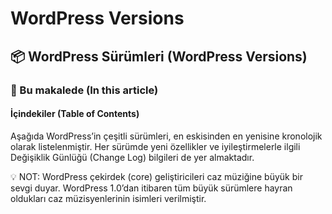 # WordPress Versions

## 📦 WordPress Sürümleri (WordPress Versions)

### 📑 Bu makalede (In this article)

#### İçindekiler (Table of Contents)

Aşağıda WordPress’in çeşitli sürümleri, en eskisinden en yenisine kronolojik olarak listelenmiştir. Her sürümde yeni özellikler ve iyileştirmelerle ilgili Değişiklik Günlüğü (Change Log) bilgileri de yer almaktadır.

💡 NOT: WordPress çekirdek (core) geliştiricileri caz müziğine büyük bir sevgi duyar. WordPress 1.0’dan itibaren tüm büyük sürümlere hayran oldukları caz müzisyenlerinin isimleri verilmiştir.


